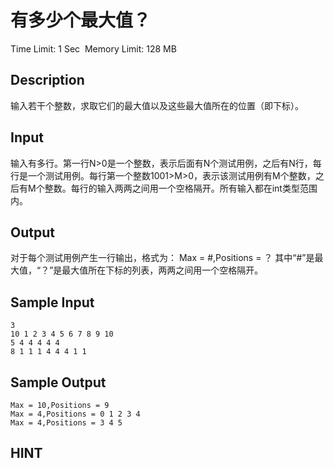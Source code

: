 # 有多少个最大值？
Time Limit: 1 Sec  Memory Limit: 128 MB


## Description
输入若干个整数，求取它们的最大值以及这些最大值所在的位置（即下标）。


## Input
输入有多行。第一行N>0是一个整数，表示后面有N个测试用例，之后有N行，每行是一个测试用例。每行第一个整数1001>M>0，表示该测试用例有M个整数，之后有M个整数。每行的输入两两之间用一个空格隔开。所有输入都在int类型范围内。


## Output
对于每个测试用例产生一行输出，格式为：
Max = #,Positions = ？
其中“#”是最大值，“？”是最大值所在下标的列表，两两之间用一个空格隔开。


## Sample Input
```
3
10 1 2 3 4 5 6 7 8 9 10
5 4 4 4 4 4
8 1 1 1 4 4 4 1 1

```
## Sample Output
```
Max = 10,Positions = 9
Max = 4,Positions = 0 1 2 3 4
Max = 4,Positions = 3 4 5

```

## HINT
